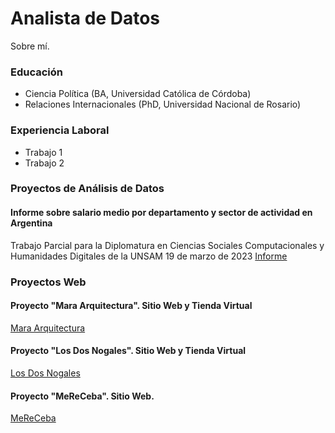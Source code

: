 # Analista de Datos
Sobre mí.

### Educación
- Ciencia Política (BA, Universidad Católica de Córdoba)
- Relaciones Internacionales (PhD, Universidad Nacional de Rosario)

### Experiencia Laboral
- Trabajo 1
- Trabajo 2

### Proyectos de Análisis de Datos
#### Informe sobre salario medio por departamento y sector de actividad en Argentina
Trabajo Parcial para la Diplomatura en Ciencias Sociales Computacionales y Humanidades Digitales de la UNSAM
19 de marzo de 2023 
[Informe](https://rpubs.com/fl-aguirre/1200004)

### Proyectos Web
#### Proyecto "Mara Arquitectura". Sitio Web y Tienda Virtual 
[Mara Arquitectura](https://fl-aguirre.github.io/mara-arquitectura-web/)

#### Proyecto "Los Dos Nogales". Sitio Web y Tienda Virtual
[Los Dos Nogales](https://github.com/fl-aguirre/los-dos-nogales-web/)

#### Proyecto "MeReCeba". Sitio Web.
[MeReCeba](https://fl-aguirre.github.io/mereceba-web/)





